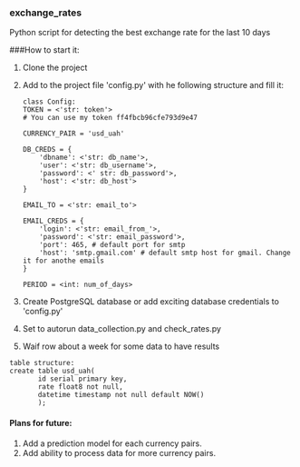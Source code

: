 ### exchange_rates
Python script for detecting the best exchange rate for the last 10 days


###How to start it:
 1. Clone the project
 2. Add to the project file 'config.py' with he following structure and fill it:
 
        class Config:
        TOKEN = <'str: token'>
        # You can use my token ff4fbcb96cfe793d9e47
        
        CURRENCY_PAIR = 'usd_uah'

        DB_CREDS = {
            'dbname': <'str: db_name'>,
            'user': <'str: db_username'>,
            'password': <' str: db_password'>,
            'host': <'str: db_host'>
        }

        EMAIL_TO = <'str: email_to'>

        EMAIL_CREDS = {
            'login': <'str: email_from_'>,
            'password': <'str: email_password'>,
            'port': 465, # default port for smtp
            'host': 'smtp.gmail.com' # default smtp host for gmail. Change it for anothe emails
        }
        
        PERIOD = <int: num_of_days>

  3. Create PostgreSQL database or add exciting database credentials to 'config.py'
  4. Set to autorun data_collection.py and check_rates.py
  5. Waif row about a week for some data to have results


    table structure: 
    create table usd_uah( 
           id serial primary key, 
           rate float8 not null, 
           datetime timestamp not null default NOW()
           );




#### Plans for future:
 1. Add a prediction model for each currency pairs.
 2. Add ability to process data for more currency pairs.
    